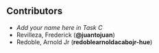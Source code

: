 ## Contributors

- _Add your name here in Task C_
- Revilleza, Frederick (**@juantojuan**)
- Redoble, Arnold Jr (**redoblearnoldacabojr-hue**)